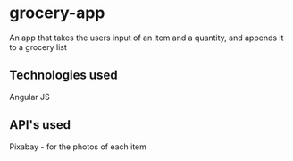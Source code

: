 # grocery-app
An app that takes the users input of an item and a quantity, and appends it to a grocery list

## Technologies used
Angular JS

## API's used 
Pixabay - for the photos of each item

